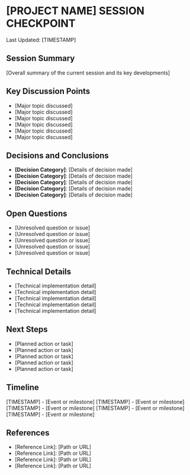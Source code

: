 # [PROJECT NAME] SESSION CHECKPOINT
Last Updated: [TIMESTAMP]

## Session Summary
[Overall summary of the current session and its key developments]

## Key Discussion Points
- [Major topic discussed]
- [Major topic discussed]
- [Major topic discussed]
- [Major topic discussed]
- [Major topic discussed]
- [Major topic discussed]

## Decisions and Conclusions
- **[Decision Category]**: [Details of decision made]
- **[Decision Category]**: [Details of decision made]
- **[Decision Category]**: [Details of decision made]
- **[Decision Category]**: [Details of decision made]
- **[Decision Category]**: [Details of decision made]

## Open Questions
- [Unresolved question or issue]
- [Unresolved question or issue]
- [Unresolved question or issue]
- [Unresolved question or issue]
- [Unresolved question or issue]

## Technical Details
- [Technical implementation detail]
- [Technical implementation detail]
- [Technical implementation detail]
- [Technical implementation detail]
- [Technical implementation detail]

## Next Steps
- [Planned action or task]
- [Planned action or task]
- [Planned action or task]
- [Planned action or task]
- [Planned action or task]

## Timeline
[TIMESTAMP] - [Event or milestone]
[TIMESTAMP] - [Event or milestone]
[TIMESTAMP] - [Event or milestone]
[TIMESTAMP] - [Event or milestone]
[TIMESTAMP] - [Event or milestone]

## References
- [Reference Link]: [Path or URL]
- [Reference Link]: [Path or URL]
- [Reference Link]: [Path or URL]
- [Reference Link]: [Path or URL] 